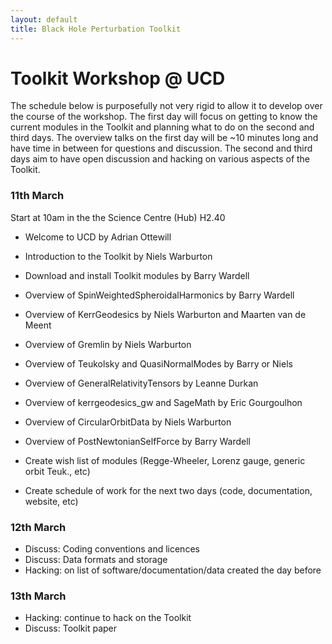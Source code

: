 ```yaml
---
layout: default
title: Black Hole Perturbation Toolkit
---
```


# Toolkit Workshop @ UCD

The schedule below is purposefully not very rigid to allow it to develop over the course of the workshop. The first day will focus on getting to know the current modules in the Toolkit and planning what to do on the second and third days. The overview talks on the first day will be ~10 minutes long and have time in between for questions and discussion. The second and third days aim to have open discussion and hacking on various aspects of the Toolkit.

### 11th March

Start at 10am in the the Science Centre (Hub) H2.40

- Welcome to UCD by Adrian Ottewill
- Introduction to the Toolkit by Niels Warburton

- Download and install Toolkit modules by Barry Wardell

- Overview of SpinWeightedSpheroidalHarmonics by Barry Wardell
- Overview of KerrGeodesics by Niels Warburton and Maarten van de Meent
- Overview of Gremlin by Niels Warburton
- Overview of Teukolsky and QuasiNormalModes by Barry or Niels
- Overview of GeneralRelativityTensors by Leanne Durkan
- Overview of kerrgeodesics_gw and SageMath by Eric Gourgoulhon
- Overview of CircularOrbitData by Niels Warburton
- Overview of PostNewtonianSelfForce by Barry Wardell

- Create wish list of modules (Regge-Wheeler, Lorenz gauge, generic orbit Teuk., etc)
- Create schedule of work for the next two days (code, documentation, website, etc)


### 12th March

- Discuss: Coding conventions and licences
- Discuss: Data formats and storage
- Hacking: on list of software/documentation/data created the day before


### 13th March


- Hacking: continue to hack on the Toolkit
- Discuss: Toolkit paper